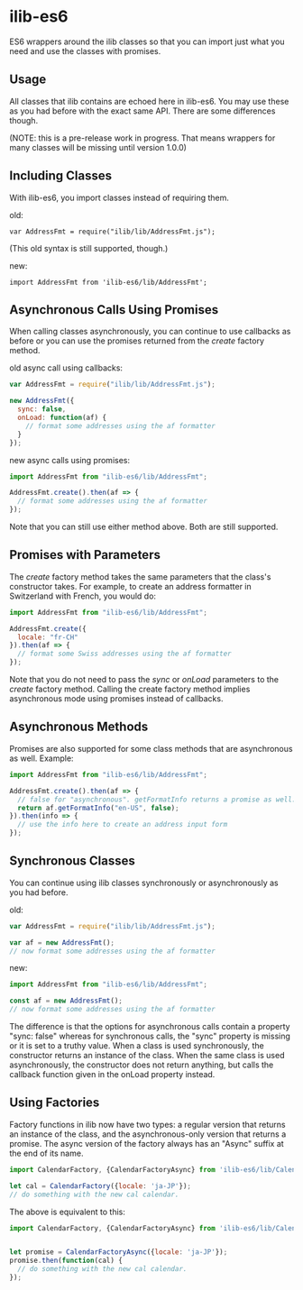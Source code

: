 # ilib-es6

ES6 wrappers around the ilib classes so that you can import just what you need and use
the classes with promises.

Usage
-----

All classes that ilib contains are echoed here in ilib-es6. You may use these as you
had before with the exact same API. There are some differences though.

(NOTE: this is a pre-release work in progress. That means wrappers for many classes
will be missing until version 1.0.0)

Including Classes
-----------------

With ilib-es6, you import classes instead of requiring them.

old:

```
var AddressFmt = require("ilib/lib/AddressFmt.js");
```

(This old syntax is still supported, though.)

new:

```
import AddressFmt from 'ilib-es6/lib/AddressFmt';
```


Asynchronous Calls Using Promises
--------------

When calling classes asynchronously, you can continue to use callbacks as before or
you can use the promises returned from the _create_ factory method.

old async call using callbacks:

```javascript
var AddressFmt = require("ilib/lib/AddressFmt.js");

new AddressFmt({
  sync: false,
  onLoad: function(af) {
    // format some addresses using the af formatter
  }
});
```

new async calls using promises:

```javascript
import AddressFmt from "ilib-es6/lib/AddressFmt";

AddressFmt.create().then(af => {
  // format some addresses using the af formatter
});
```

Note that you can still use either method above. Both are still supported.

Promises with Parameters
-------------

The _create_ factory method takes the same parameters that the class's constructor takes. For example,
to create an address formatter in Switzerland with French, you would do:

```javascript
import AddressFmt from "ilib-es6/lib/AddressFmt";

AddressFmt.create({
  locale: "fr-CH"
}).then(af => {
  // format some Swiss addresses using the af formatter
});
```

Note that you do not need to pass the _sync_ or _onLoad_ parameters to the _create_ factory method. Calling
the create factory method implies asynchronous mode using promises instead of callbacks.

Asynchronous Methods
-------------

Promises are also supported for some class methods that are asynchronous as well.
Example:

```javascript
import AddressFmt from "ilib-es6/lib/AddressFmt";

AddressFmt.create().then(af => {
  // false for "asynchronous". getFormatInfo returns a promise as well.
  return af.getFormatInfo("en-US", false);
}).then(info => {
  // use the info here to create an address input form
});
```

Synchronous Classes
-----------

You can continue using ilib classes synchronously or asynchronously as you had
before.

old:

```javascript
var AddressFmt = require("ilib/lib/AddressFmt.js");

var af = new AddressFmt();
// now format some addresses using the af formatter
```

new:

```javascript
import AddressFmt from "ilib-es6/lib/AddressFmt";

const af = new AddressFmt();
// now format some addresses using the af formatter
```

The difference is that the options for asynchronous calls contain a property
"sync: false" whereas for synchronous calls, the "sync" property is missing
or it is set to a truthy value. When a class is used synchronously, the constructor
returns an instance of the class. When the same class is used asynchronously,
the constructor does not return anything, but calls the callback function given
in the onLoad property instead.

Using Factories
---------------

Factory functions in ilib now have two types: a regular version that returns an
instance of the class, and the asynchronous-only version that returns a promise.
The async version of the factory always has an "Async" suffix at the end of its name.

```javascript
import CalendarFactory, {CalendarFactoryAsync} from 'ilib-es6/lib/CalendarFactory';

let cal = CalendarFactory({locale: 'ja-JP'});
// do something with the new cal calendar.
```

The above is equivalent to this:

```javascript
import CalendarFactory, {CalendarFactoryAsync} from 'ilib-es6/lib/CalendarFactory';


let promise = CalendarFactoryAsync({locale: 'ja-JP'});
promise.then(function(cal) {
  // do something with the new cal calendar.
});
```
